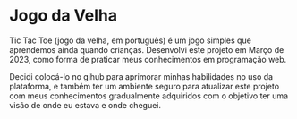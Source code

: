 # Jogo da Velha

Tic Tac Toe (jogo da velha, em português) é um jogo simples que aprendemos ainda quando crianças.
Desenvolvi este projeto em Março de 2023, como forma de praticar meus conhecimentos em programação web.

Decidi colocá-lo no gihub para aprimorar minhas habilidades no uso da plataforma, e também ter um ambiente seguro para atualizar este projeto com meus conhecimentos gradualmente adquiridos com o objetivo ter uma visão de onde eu estava e onde cheguei.